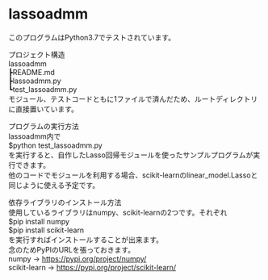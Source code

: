 # lassoadmm
このプログラムはPython3.7でテストされています。  
  
プロジェクト構造  
lassoadmm  
 ┣README.md  
 ┣lassoadmm.py  
 ┗test_lassoadmm.py  
モジュール、テストコードともに1ファイルで済んだため、ルートディレクトリに直接置いています。  
  
プログラムの実行方法  
lassoadmm内で  
$python test_lassoadmm.py  
を実行すると、自作したLasso回帰モジュールを使ったサンプルプログラムが実行できます。  
他のコードでモジュールを利用する場合、scikit-learnのlinear_model.Lassoと同じように使える予定です。  
  
依存ライブラリのインストール方法  
使用しているライブラリはnumpy、scikit-learnの2つです。それぞれ  
$pip install numpy  
$pip install scikit-learn  
を実行すればインストールすることが出来ます。  
念のためPyPIのURLを張っておきます。  
numpy -> https://pypi.org/project/numpy/  
scikit-learn -> https://pypi.org/project/scikit-learn/  
